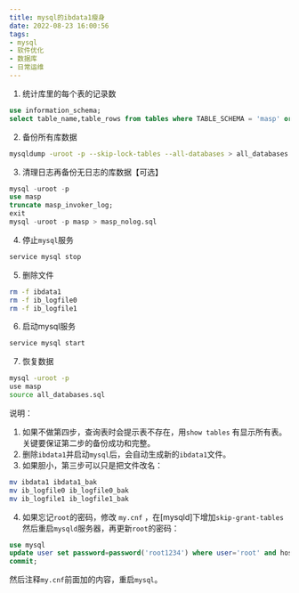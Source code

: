 ```yaml
---
title: mysql的ibdata1瘦身
date: 2022-08-23 16:00:56
tags:
- mysql
- 软件优化
- 数据库
- 日常运维
---
```

1. 统计库里的每个表的记录数
```sql
use information_schema;
select table_name,table_rows from tables where TABLE_SCHEMA = 'masp' order by table_rows desc;
```
2. 备份所有库数据
```bash
mysqldump -uroot -p --skip-lock-tables --all-databases > all_databases.sql
```
3. 清理日志再备份无日志的库数据【可选】
```sql
mysql -uroot -p
use masp
truncate masp_invoker_log;
exit
mysql -uroot -p masp > masp_nolog.sql
```

4. 停止```mysql```服务  
```bash
service mysql stop
```
5. 删除文件
```bash
rm -f ibdata1
rm -f ib_logfile0
rm -f ib_logfile1
```
6.  启动mysql服务
```bash
service mysql start
```
7. 恢复数据
```bash
mysql -uroot -p
use masp
source all_databases.sql
```

说明：  
  1) 如果不做第四步，查询表时会提示表不存在，用```show tables``` 有显示所有表。 关键要保证第二步的备份成功和完整。  
  2) 删除```ibdata1```并启动```mysql```后，会自动生成新的```ibdata1```文件。  
  3) 如果胆小，第三步可以只是把文件改名：
```bash
mv ibdata1 ibdata1_bak
mv ib_logfile0 ib_logfile0_bak
mv ib_logfile1 ib_logfile1_bak
```
  4) 如果忘记```root```的密码，修改 ```my.cnf``` ，在[mysqld]下增加```skip-grant-tables ```
然后重启```mysqld```服务器，再更新```root```的密码：  
```sql
use mysql
update user set password=password('root1234') where user='root' and host = 'localhost';
commit;
```
然后注释```my.cnf```前面加的内容，重启```mysql```。
